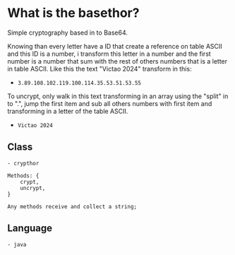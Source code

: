 # What is the basethor?

Simple cryptography  based in to Base64.


Knowing than every letter have a ID that create a reference on table ASCII and this ID is a number, i transform this letter in a number and the first number is a number that sum with the rest of others numbers that is a letter in table ASCII.
Like this the text "Victao 2024" transform in this:
 - <code>3.89.108.102.119.100.114.35.53.51.53.55</code>

To uncrypt, only walk in this text transforming in an array using the "split" in to ".", jump the first item and sub all others numbers with first item and transforming in a letter of the table ASCII.
- <code>Victao 2024</code>


## Class
    - crypthor

    Methods: {
        crypt,
        uncrypt,
    }
    
    Any methods receive and collect a string;

## Language
    - java

